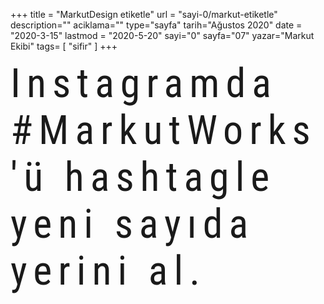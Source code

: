 +++
title = "MarkutDesign etiketle"
url = "sayi-0/markut-etiketle"
description=""
aciklama=""
type="sayfa"
tarih="Ağustos 2020"
date = "2020-3-15"
lastmod = "2020-5-20"
sayi="0"
sayfa="07"
yazar="Markut Ekibi"
tags= [
    "sifir"
]
+++
<a href="/sayi-0/son " id="next"></a>
<div class="container"><div style="font-family: roboto condensed; font-size: 64px; letter-spacing: 10px;">Instagramda #MarkutWorks'ü hashtagle yeni sayıda yerini al.</div></div>
